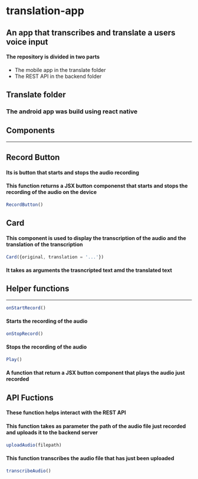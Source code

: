 # translation-app
## An app that transcribes and translate a users voice input
#### The repository is divided in two parts 
* The mobile app in the translate folder 
* The REST API in the backend folder

## Translate folder
### The android app was build using react native

## Components

------------
## Record Button
#### Its is button that starts and stops the audio recording
#### This function returns a JSX button componenst that starts and stops the recording of the audio on the device

```javascript
RecordButton()
```
## Card

#### This component is used to display the transcription of the audio and the translation of the transcription 

```javascript
Card({original, translation = '...'})
```
#### It takes as arguments the trasncripted text amd the translated text

## Helper functions
------------------

```javascript
onStartRecord()
```
#### Starts the recording of the audio

```javascript
onStopRecord()
```
#### Stops the recording of the audio

```javascript
Play()
```
#### A function that return a JSX button component that plays the audio just recorded

## API Fuctions
#### These function helps interact with the REST API

#### This function takes as parameter the path of the audio file just recorded and uploads it to the backend server

```javascript
uploadAudio(filepath)
```

#### This function transcribes the audio file that has just been uploaded

```javascript
transcribeAudio()
```
